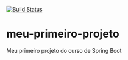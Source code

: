 [![Build Status](https://travis-ci.org/joses166/meu-primeiro-projeto.svg?branch=master)](https://travis-ci.org/joses166/meu-primeiro-projeto)
# meu-primeiro-projeto
Meu primeiro projeto do curso de Spring Boot
